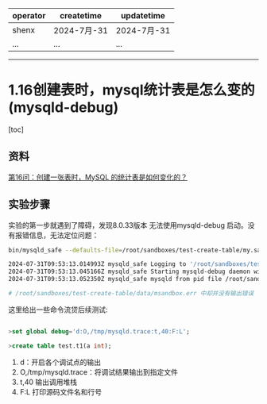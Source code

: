 | operator | createtime | updatetime |
| ---- | ---- | ---- |
| shenx | 2024-7月-31 | 2024-7月-31  |
| ... | ... | ... |
---
# 1.16创建表时，mysql统计表是怎么变的(mysqld-debug)

[toc]

## 资料 

[第16问：创建一张表时，MySQL 的统计表是如何变化的？](https://cloud.tencent.com/developer/article/1666029)

## 实验步骤

实验的第一步就遇到了障碍，发现8.0.33版本 无法使用mysqld-debug 启动。没有报错信息，无法定位问题：

```bash
bin/mysqld_safe --defaults-file=/root/sandboxes/test-create-table/my.sandbox.cnf  --mysqld=mysqld-debug --debug

2024-07-31T09:53:13.014993Z mysqld_safe Logging to '/root/sandboxes/test-create-table/data/msandbox.err'.
2024-07-31T09:53:13.045166Z mysqld_safe Starting mysqld-debug daemon with databases from /root/sandboxes/test-create-table/data
2024-07-31T09:53:13.052350Z mysqld_safe mysqld from pid file /root/sandboxes/test-create-table/data/mysql_sandbox8035.pid ended

# /root/sandboxes/test-create-table/data/msandbox.err 中却并没有输出错误
```


这里给出一些命令流贷后续测试:

```sql

>set global debug='d:O,/tmp/mysqld.trace:t,40:F:L';  

>create table test.t1(a int);

```

1. d：开启各个调试点的输出
2. O,/tmp/mysqld.trace：将调试结果输出到指定文件
3. t,40  输出调用堆栈 
4. F:L 打印源码文件名和行号

